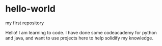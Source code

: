 # hello-world
my first repository

Hello! I am learning to code. I have done some codeacademy for python and java, and want to use projects here to help solidify my knowledge.
